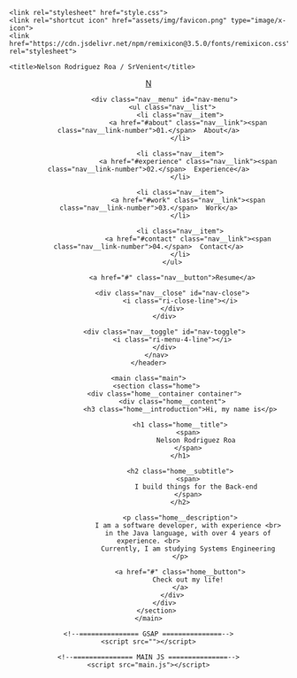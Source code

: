 <!DOCTYPE html>
<html lang="en">

<head>
    <meta charset="UTF-8">
    <meta name="viewport" content="width=device-width, initial-scale=1.0">

    <link rel="stylesheet" href="style.css">
    <link rel="shortcut icon" href="assets/img/favicon.png" type="image/x-icon">
    <link href="https://cdn.jsdelivr.net/npm/remixicon@3.5.0/fonts/remixicon.css" rel="stylesheet">

    <title>Nelson Rodriguez Roa / SrVenient</title>
</head>

<body>
    <header class="header" id="header">
        <nav class="nav container">
            <a href="#" class="nav__logo">
                <nav class="nav__logo-name">N</nav>
                <nav class="nav__logo-hexagon"></nav>
            </a>

            <div class="nav__menu" id="nav-menu">
                <ul class="nav__list">
                    <li class="nav__item">
                        <a href="#about" class="nav__link"><span class="nav__link-number">01.</span>  About</a>
                    </li>

                    <li class="nav__item">
                        <a href="#experience" class="nav__link"><span class="nav__link-number">02.</span>  Experience</a>
                    </li>

                    <li class="nav__item">
                        <a href="#work" class="nav__link"><span class="nav__link-number">03.</span>  Work</a>
                    </li>

                    <li class="nav__item">
                        <a href="#contact" class="nav__link"><span class="nav__link-number">04.</span>  Contact</a>
                    </li>
                </ul>

                <a href="#" class="nav__button">Resume</a>

                <div class="nav__close" id="nav-close">
                    <i class="ri-close-line"></i>
                </div>
            </div>

            <div class="nav__toggle" id="nav-toggle">
                <i class="ri-menu-4-line"></i>
            </div>
        </nav>
    </header>

    <main class="main">
        <section class="home">
            <div class="home__container container">
                <div class="home__content">
                    <h3 class="home__introduction">Hi, my name is</p>

                    <h1 class="home__title">
                        <span>
                            Nelson Rodriguez Roa
                        </span>
                    </h1>

                    <h2 class="home__subtitle">
                        <span>
                            I build things for the Back-end
                        </span>
                    </h2>

                    <p class="home__description">
                        I am a software developer, with experience <br>
                        in the Java language, with over 4 years of experience. <br>
                        Currently, I am studying Systems Engineering
                    </p>

                    <a href="#" class="home__button">
                        Check out my life!
                    </a>
                </div>
            </div>
        </section>
    </main>

    <!--=============== GSAP ===============-->
    <script src=""></script>

    <!--=============== MAIN JS ===============-->
    <script src="main.js"></script>
</body>

</html>
